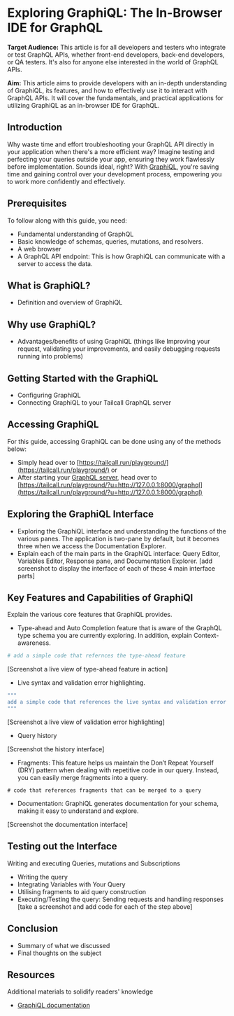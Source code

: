 # Exploring GraphiQL: The In-Browser IDE for GraphQL

**Target Audience:** This article is for all developers and testers who integrate or test GraphQL APIs, whether front-end developers, back-end developers, or QA testers. It's also for anyone else interested in the world of GraphQL APIs.

**Aim:** This article aims to provide developers with an in-depth understanding of GraphiQL, its features, and how to effectively use it to interact with GraphQL APIs. It will cover the fundamentals, and practical applications for utilizing GraphiQL as an in-browser IDE for GraphQL.

## Introduction
Why waste time and effort troubleshooting your GraphQL API directly in your application when there's a more efficient way? Imagine testing and perfecting your queries outside your app, ensuring they work flawlessly before implementation. Sounds ideal, right? With [GraphiQL](https://github.com/graphql/graphiql), you're saving time and gaining control over your development process, empowering you to work more confidently and effectively.

## Prerequisites
To follow along with this guide, you need:
* Fundamental understanding of GraphQL 
* Basic knowledge of schemas, queries, mutations, and resolvers. 
* A web browser
* A GraphQL API endpoint: This is how GraphiQL can communicate with a server to access the data. 

## What is GraphiQL?
* Definition and overview of GraphiQL

## Why use GraphiQL?
* Advantages/benefits of using GraphiQL (things like Improving your request, validating your improvements, and easily debugging requests running into problems)

## Getting Started with the GraphiQL
* Configuring GraphiQL
* Connecting GraphiQL to your Tailcall GraphQL server

## Accessing GraphiQL
For this guide, accessing GraphiQL can be done using any of the methods below:
* Simply head over to [https://tailcall.run/playground/](https://tailcall.run/playground/) or
* After starting your [GraphQL server](https://tailcall.run/docs/#starting-the-graphql-server), head over to [https://tailcall.run/playground/?u=http://127.0.0.1:8000/graphql](https://tailcall.run/playground/?u=http://127.0.0.1:8000/graphql) 


## Exploring the GraphiQL Interface
* Exploring the GraphiQL interface and understanding the functions of the various panes. The application is two-pane by default, but it becomes three when we access the Documentation Explorer.
* Explain each of the main parts in the GraphiQL interface: Query Editor, Variables Editor, Response pane, and Documentation Explorer.
[add screenshot to display the interface of each of these 4 main interface parts]

## Key Features and Capabilities of GraphiQl
Explain the various core features that GraphiQL provides.
* Type-ahead and Auto Completion feature that is aware of the GraphQL type schema you are currently exploring. In addition, explain Context-awareness.
```graphql
# add a simple code that refernces the type-ahead feature
```

[Screenshot a live view of type-ahead feature in action]

* Live syntax and validation error highlighting.
```graphql
"""
add a simple code that references the live syntax and validation error
"""
```

[Screenshot a live view of validation error highlighting]

* Query history

[Screenshot the history interface]

* Fragments: This feature helps us maintain the Don’t Repeat Yourself (DRY) pattern when dealing with repetitive code in our query. Instead, you can easily merge fragments into a query.
```
# code that references fragments that can be merged to a query
```

* Documentation: GraphiQL generates documentation for your schema, making it easy to understand and explore.

[Screenshot the documentation interface]

## Testing out the Interface
Writing and executing Queries, mutations and Subscriptions
* Writing the query
* Integrating Variables with Your Query
* Utilising fragments to aid query construction
* Executing/Testing the query: Sending requests and handling responses
[take a screenshot and add code for each of the step above]

## Conclusion
* Summary of what we discussed 
* Final thoughts on the subject

## Resources
Additional materials to solidify readers' knowledge
* [GraphiQL documentation](https://github.com/graphql/graphiql)









